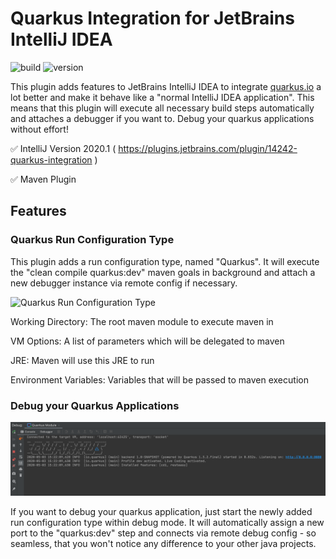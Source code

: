 # Quarkus Integration for JetBrains IntelliJ IDEA

![build](https://github.com/conceptivesolutions/quarkus-intellij-plugin/workflows/build/badge.svg)
![version](https://img.shields.io/github/v/release/wglanzer/quarkus-intellij-plugin)

This plugin adds features to JetBrains IntelliJ IDEA to integrate [quarkus.io](http://quarkus.io) a lot better and make it behave like
a "normal IntelliJ IDEA application". This means that this plugin will execute all necessary build steps automatically and attaches a debugger if you want to.
Debug your quarkus applications without effort!  

:white_check_mark: IntelliJ Version 2020.1 ( https://plugins.jetbrains.com/plugin/14242-quarkus-integration )

:white_check_mark: Maven Plugin


## Features
### Quarkus Run Configuration Type
This plugin adds a run configuration type, named "Quarkus". 
It will execute the "clean compile quarkus:dev" maven goals in background and attach a new debugger instance via remote config if necessary.

![Quarkus Run Configuration Type](.github/docs/runconfig.png)

Working Directory: The root maven module to execute maven in

VM Options: A list of parameters which will be delegated to maven

JRE: Maven will use this JRE to run

Environment Variables: Variables that will be passed to maven execution

### Debug your Quarkus Applications
![Debug Window](.github/docs/debug.png)

If you want to debug your quarkus application, just start the newly added run configuration type within debug mode.
It will automatically assign a new port to the "quarkus:dev" step and connects via remote debug config - 
so seamless, that you won't notice any difference to your other java projects.
